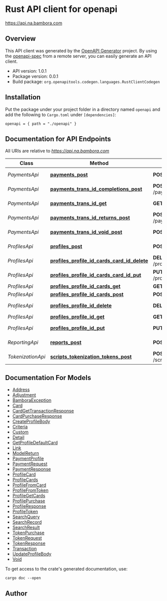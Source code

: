 # Rust API client for openapi

https://api.na.bambora.com


## Overview

This API client was generated by the [OpenAPI Generator](https://openapi-generator.tech) project.  By using the [openapi-spec](https://openapis.org) from a remote server, you can easily generate an API client.

- API version: 1.0.1
- Package version: 0.0.1
- Build package: `org.openapitools.codegen.languages.RustClientCodegen`

## Installation

Put the package under your project folder in a directory named `openapi` and add the following to `Cargo.toml` under `[dependencies]`:

```
openapi = { path = "./openapi" }
```

## Documentation for API Endpoints

All URIs are relative to *https://api.na.bambora.com*

Class | Method | HTTP request | Description
------------ | ------------- | ------------- | -------------
*PaymentsApi* | [**payments_post**](docs/PaymentsApi.md#payments_post) | **POST** /payments | Make Payment
*PaymentsApi* | [**payments_trans_id_completions_post**](docs/PaymentsApi.md#payments_trans_id_completions_post) | **POST** /payments/{transId}/completions | Complete pre-auth
*PaymentsApi* | [**payments_trans_id_get**](docs/PaymentsApi.md#payments_trans_id_get) | **GET** /payments/{transId} | Get payment
*PaymentsApi* | [**payments_trans_id_returns_post**](docs/PaymentsApi.md#payments_trans_id_returns_post) | **POST** /payments/{transId}/returns | Return payment
*PaymentsApi* | [**payments_trans_id_void_post**](docs/PaymentsApi.md#payments_trans_id_void_post) | **POST** /payments/{transId}/void | Void Transaction
*ProfilesApi* | [**profiles_post**](docs/ProfilesApi.md#profiles_post) | **POST** /profiles | Create Profile
*ProfilesApi* | [**profiles_profile_id_cards_card_id_delete**](docs/ProfilesApi.md#profiles_profile_id_cards_card_id_delete) | **DELETE** /profiles/{profileId}/cards/{cardId} | Delete card
*ProfilesApi* | [**profiles_profile_id_cards_card_id_put**](docs/ProfilesApi.md#profiles_profile_id_cards_card_id_put) | **PUT** /profiles/{profileId}/cards/{cardId} | Update card
*ProfilesApi* | [**profiles_profile_id_cards_get**](docs/ProfilesApi.md#profiles_profile_id_cards_get) | **GET** /profiles/{profileId}/cards | Get cards
*ProfilesApi* | [**profiles_profile_id_cards_post**](docs/ProfilesApi.md#profiles_profile_id_cards_post) | **POST** /profiles/{profileId}/cards | Add card
*ProfilesApi* | [**profiles_profile_id_delete**](docs/ProfilesApi.md#profiles_profile_id_delete) | **DELETE** /profiles/{profileId} | Delete profile
*ProfilesApi* | [**profiles_profile_id_get**](docs/ProfilesApi.md#profiles_profile_id_get) | **GET** /profiles/{profileId} | Get profile
*ProfilesApi* | [**profiles_profile_id_put**](docs/ProfilesApi.md#profiles_profile_id_put) | **PUT** /profiles/{profileId} | Update Profile
*ReportingApi* | [**reports_post**](docs/ReportingApi.md#reports_post) | **POST** /reports | Search Query
*TokenizationApi* | [**scripts_tokenization_tokens_post**](docs/TokenizationApi.md#scripts_tokenization_tokens_post) | **POST** /scripts/tokenization/tokens | Tokenize credit card


## Documentation For Models

 - [Address](docs/Address.md)
 - [Adjustment](docs/Adjustment.md)
 - [BamboraException](docs/BamboraException.md)
 - [Card](docs/Card.md)
 - [CardGetTransactionResponse](docs/CardGetTransactionResponse.md)
 - [CardPurchaseResponse](docs/CardPurchaseResponse.md)
 - [CreateProfileBody](docs/CreateProfileBody.md)
 - [Criteria](docs/Criteria.md)
 - [Custom](docs/Custom.md)
 - [Detail](docs/Detail.md)
 - [GetProfileDefaultCard](docs/GetProfileDefaultCard.md)
 - [Link](docs/Link.md)
 - [ModelReturn](docs/ModelReturn.md)
 - [PaymentProfile](docs/PaymentProfile.md)
 - [PaymentRequest](docs/PaymentRequest.md)
 - [PaymentResponse](docs/PaymentResponse.md)
 - [ProfileCard](docs/ProfileCard.md)
 - [ProfileCards](docs/ProfileCards.md)
 - [ProfileFromCard](docs/ProfileFromCard.md)
 - [ProfileFromToken](docs/ProfileFromToken.md)
 - [ProfileGetCards](docs/ProfileGetCards.md)
 - [ProfilePurchase](docs/ProfilePurchase.md)
 - [ProfileResponse](docs/ProfileResponse.md)
 - [ProfileToken](docs/ProfileToken.md)
 - [SearchQuery](docs/SearchQuery.md)
 - [SearchRecord](docs/SearchRecord.md)
 - [SearchResult](docs/SearchResult.md)
 - [TokenPurchase](docs/TokenPurchase.md)
 - [TokenRequest](docs/TokenRequest.md)
 - [TokenResponse](docs/TokenResponse.md)
 - [Transaction](docs/Transaction.md)
 - [UpdateProfileBody](docs/UpdateProfileBody.md)
 - [Void](docs/Void.md)


To get access to the crate's generated documentation, use:

```
cargo doc --open
```

## Author



